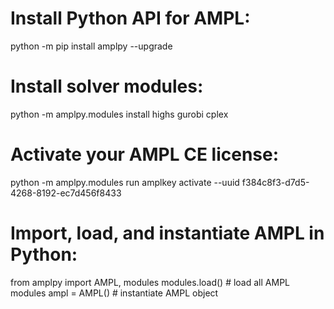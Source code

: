 # Install Python API for AMPL:
python -m pip install amplpy --upgrade

# Install solver modules:
python -m amplpy.modules install highs gurobi cplex

# Activate your AMPL CE license:
python -m amplpy.modules run amplkey activate --uuid f384c8f3-d7d5-4268-8192-ec7d456f8433

# Import, load, and instantiate AMPL in Python:
from amplpy import AMPL, modules
modules.load() # load all AMPL modules
ampl = AMPL() # instantiate AMPL object
